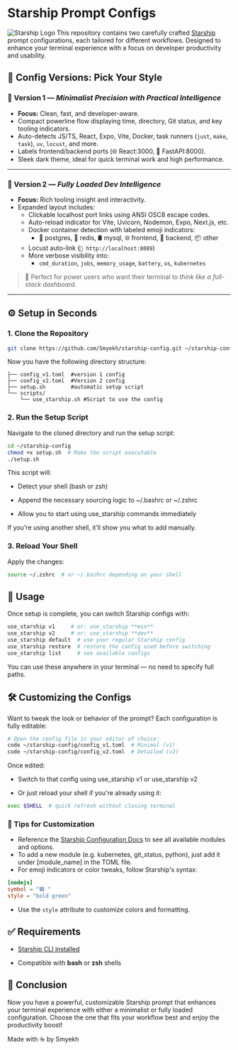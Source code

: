 # Starship Prompt Configs

![Starship Logo](https://starship.rs/assets/images/starship-logo.png)
This repository contains two carefully crafted [Starship](https://starship.rs) prompt configurations, each tailored for different workflows. Designed to enhance your terminal experience with a focus on developer productivity and usability.

## 🔀 Config Versions: Pick Your Style

### 🥇 Version 1 — *Minimalist Precision with Practical Intelligence*

- **Focus:** Clean, fast, and developer-aware.
- Compact powerline flow displaying time, directory, Git status, and key tooling indicators.
- Auto-detects JS/TS, React, Expo, Vite, Docker, task runners (`just`, `make`, `task`), `uv`, `locust`, and more.
- Labels frontend/backend ports (🌐 React:3000, 🚀 FastAPI:8000).
- Sleek dark theme, ideal for quick terminal work and high performance.

---

### 🥈 Version 2 — *Fully Loaded Dev Intelligence*

- **Focus:** Rich tooling insight and interactivity.
- Expanded layout includes:
  - Clickable localhost port links using ANSI OSC8 escape codes.
  - Auto-reload indicator for Vite, Uvicorn, Nodemon, Expo, Next.js, etc.
  - Docker container detection with labeled emoji indicators:
    - 🐘 postgres, 🧠 redis, 🛢️ mysql, 🌐 frontend, 🚀 backend, 📦 other
  - Locust auto-link (`🐜 http://localhost:8089`)
  - More verbose visibility into:
    - `cmd_duration`, `jobs`, `memory_usage`, `battery`, `os`, `kubernetes`

> 🎯 Perfect for power users who want their terminal to *think like a full-stack dashboard*.

---

## ⚙️ Setup in Seconds

### 1. Clone the Repository

```bash
git clone https://github.com/Smyekh/starship-config.git ~/starship-config 
```

Now you have the following directory structure:

```~/starship-config
├── config_v1.toml  #version 1 config
├── config_v2.toml  #Version 2 config
├── setup.sh        #automatic setup script
└── scripts/ 
    └── use_starship.sh #Script to use the config

```

### 2. Run the Setup Script

Navigate to the cloned directory and run the setup script:

```bash
cd ~/starship-config
chmod +x setup.sh  # Make the script executable
./setup.sh
```

This script will:

- Detect your shell (bash or zsh)

- Append the necessary sourcing logic to ~/.bashrc or ~/.zshrc

- Allow you to start using use_starship commands immediately

If you're using another shell, it’ll show you what to add manually.

### 3. Reload Your Shell

Apply the changes:

```bash
source ~/.zshrc  # or ~/.bashrc depending on your shell
```

## 🚀 Usage

Once setup is complete, you can switch Starship configs with:

```bash
use_starship v1     # or: use_starship **min**
use_starship v2     # or: use_starship **dev**
use_starship default  # use your regular Starship config
use_starship restore  # restore the config used before switching
use_starship list     # see available configs
```

You can use these anywhere in your terminal — no need to specify full paths.

## 🛠️ Customizing the Configs

Want to tweak the look or behavior of the prompt?
Each configuration is fully editable:

```bash
# Open the config file in your editor of choice:
code ~/starship-config/config_v1.toml  # Minimal (v1)
code ~/starship-config/config_v2.toml  # Detailed (v2)
```

Once edited:

- Switch to that config using use_starship v1 or use_starship v2

- Or just reload your shell if you're already using it:

```bash
exec $SHELL  # quick refresh without closing terminal
```

### 🔧 Tips for Customization

- Reference the [Starship Configuration Docs](https://starship.rs/config/) to see all available modules and options.
- To add a new module (e.g. kubernetes, git_status, python), just add it under [module_name] in the TOML file.
- For emoji indicators or color tweaks, follow Starship's syntax:

```toml
[nodejs]
symbol = "🟩 "
style = "bold green"
```

- Use the `style` attribute to customize colors and formatting.

## ✅ Requirements

- [Starship CLI installed](https://starship.rs/guide/#%F0%9F%9A%80-installation)

- Compatible with **bash** or **zsh** shells

## 🎉 Conclusion

Now you have a powerful, customizable Starship prompt that enhances your terminal experience with either a minimalist or fully loaded configuration. Choose the one that fits your workflow best and enjoy the productivity boost!

Made with ☕ by Smyekh
